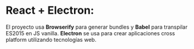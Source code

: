 # React + Electron:

El proyecto usa **Browserify** para generar bundles y **Babel** para transpilar ES2015 en JS vanilla.
**Electron** se usa para crear aplicaciones cross platform utilizando tecnologías web.

